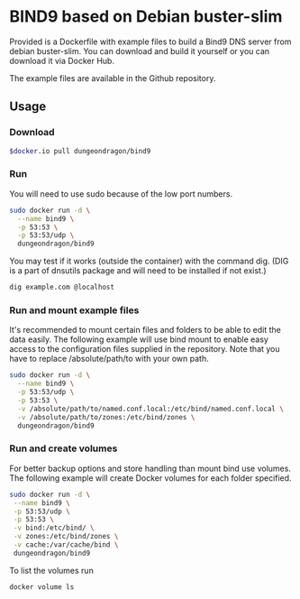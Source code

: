 # BIND9 based on Debian buster-slim

Provided is a Dockerfile with example files to build a Bind9 DNS server from debian buster-slim.
You can download and build it yourself or you can download it via Docker Hub. 

The example files are available in the Github repository.

## Usage

### Download

```bash
$docker.io pull dungeondragon/bind9
```

### Run

You will need to use sudo because of the low port numbers.

```bash
sudo docker run -d \
  --name bind9 \
  -p 53:53 \
  -p 53:53/udp \
  dungeondragon/bind9
```

You may test if it works (outside the container) with the command dig.
(DIG is a part of dnsutils package and will need to be installed if not exist.)

```bash
dig example.com @localhost
```

### Run and mount example files

It's recommended to mount certain files and folders to be able to edit the data easily.
The following example will use bind mount to enable easy access to the configuration files supplied in the repository.
Note that you have to replace /absolute/path/to with your own path.

```bash
sudo docker run -d \
  --name bind9 \
  -p 53:53/udp \
  -p 53:53 \
  -v /absolute/path/to/named.conf.local:/etc/bind/named.conf.local \
  -v /absolute/path/to/zones:/etc/bind/zones \
  dungeondragon/bind9
```

### Run and create volumes

For better backup options and store handling than mount bind use volumes.
The following example will create Docker volumes for each folder specified.

 ```bash
sudo docker run -d \
  --name bind9 \
  -p 53:53/udp \
  -p 53:53 \
  -v bind:/etc/bind/ \
  -v zones:/etc/bind/zones \
  -v cache:/var/cache/bind \
  dungeondragon/bind9
```

To list the volumes run 
 
```bash
docker volume ls                   
 ```

